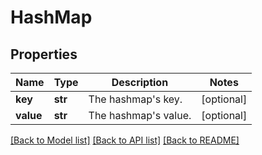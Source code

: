 # HashMap

## Properties
Name | Type | Description | Notes
------------ | ------------- | ------------- | -------------
**key** | **str** | The hashmap&#39;s key. | [optional] 
**value** | **str** | The hashmap&#39;s value. | [optional] 

[[Back to Model list]](../README.md#documentation-for-models) [[Back to API list]](../README.md#documentation-for-api-endpoints) [[Back to README]](../README.md)


